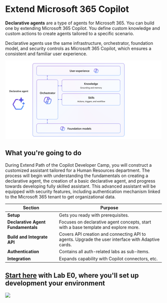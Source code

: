 # Extend Microsoft 365 Copilot

**Declarative agents** are a type of agents for Microsoft 365. You can build one by extending Microsoft 365 Copilot. You define custom knowledge and custom actions to create agents tailored to a specific scenario.

Declarative agents use the same infrastructure, orchestrator, foundation model, and security controls as Microsoft 365 Copilot, which ensures a consistent and familiar user experience.

![Declarative agent architecture diagram. At the very basis there is the foundational model of Microsoft 365 Copilot, as well as the same orchestrator. The agent provides also custom knowledge and grounding data, and custom skills as actions, triggers, and workflows.. The user experience is available in Microsoft 365 Copilot.](../../assets/images/m365-declarative-agent.png)

## What you're going to do

During Extend Path of the Copilot Developer Camp, you will construct a customized assistant tailored for a Human Resources department. The process will begin with understanding the fundamentals on creating a declarative agent, the creation of a basic declarative agent, and progress towards developing fully skilled assistant.
This advanced assistant will be equipped with security features, including authentication mechanism linked to the Microsoft 365 tenant to get organizational data.

| Section                            | Purpose                                                 |
| ---------------------------------- | ------------------------------------------------------- |
| **Setup**                          | Gets you ready with prerequisites.                    |
| **Declarative Agent Fundamentals** | Focuses on declarative agent concepts, start with a base template and explore more. |
| **Build and Integrate API**        | Covers API creation and connecting API to agents. Upgrade the user interface with Adaptive cards.         |
| **Authentication**                 | Contains all auth-related labs as sub-items.            |
| **Integration**                    | Expands capability with Copilot connectors, etc.                |

## [Start here](./00-prerequisites) with Lab E0, where you'll set up development your environment

<img src="https://m365-visitor-stats.azurewebsites.net/copilot-camp/extend-m365-copilot/index" />